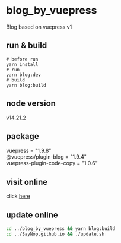 # blog_by_vuepress
Blog based on vuepress v1

## run & build
```shell
# before run
yarn install
# run
yarn blog:dev
# build
yarn blog:build
```

## node version
v14.21.2

## package
vuepress = "1.9.8"<br>
@vuepress/plugin-blog = "1.9.4"<br>
vuepress-plugin-code-copy = "1.0.6"<br>


## visit online
click [here](https://saynop.github.io/)


## update online
```bash
cd ../blog_by_vuepress && yarn blog:build
cd ../SayNop.github.io && ./update.sh
```
